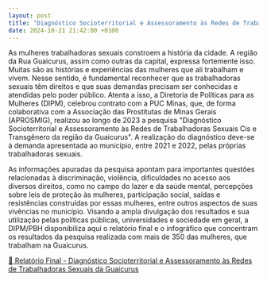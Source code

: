 ```yaml
---
layout: post
title: "Diagnóstico Socioterritorial e Assessoramento às Redes de Trabalhadoras Sexuais da Guaicurus"
date: 2024-10-21 21:42:00 +0100
---
```


As mulheres trabalhadoras sexuais constroem a história da cidade. A região da Rua Guaicurus, assim como outras da capital, expressa fortemente isso. Muitas são as histórias e experiências das mulheres que ali trabalham e vivem. Nesse sentido, é fundamental reconhecer que as trabalhadoras sexuais têm direitos e que suas demandas precisam ser conhecidas e atendidas pelo poder público. Atenta a isso, a Diretoria de Políticas para as Mulheres (DIPM), celebrou contrato com a PUC Minas, que, de forma colaborativa com a Associação das Prostitutas de Minas Gerais (APROSMIG), realizou ao longo de 2023 a pesquisa "Diagnóstico Socioterritorial e Assessoramento às Redes de Trabalhadoras Sexuais Cis e Transgênero da região da Guaicurus". A realização do diagnóstico deve-se à demanda apresentada ao município, entre 2021 e 2022, pelas próprias trabalhadoras sexuais.

As informações apuradas da pesquisa apontam para importantes questões relacionadas à discriminação, violência, dificuldades no acesso aos diversos direitos, como no campo do lazer e da saúde mental, percepções sobre leis de proteção às mulheres, participação social, saídas e resistências construídas por essas mulheres, entre outros aspectos de suas vivências no município. Visando a ampla divulgação dos resultados e sua utilização pelas políticas públicas, universidades e sociedade em geral, a DIPM/PBH disponibiliza aqui o relatório final e o infográfico que concentram os resultados da pesquisa realizada com mais de 350 das mulheres, que trabalham na Guaicurus.

<object data="/assets/2024-10-21-diagnostico-socioterritorial/relatorio-final-010324-2.pdf" width="100%" height="600" type='application/pdf'></object>
[📎 Relatório Final - Diagnóstico Socioterritorial e Assessoramento às Redes de Trabalhadoras Sexuais da Guaicurus](/assets/2024-10-21-diagnostico-socioterritorial/relatorio-final-010324-2.pdf)

